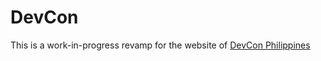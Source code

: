 # DevCon

This is a work-in-progress revamp for the website of [DevCon Philippines](http://devcon.ph)
